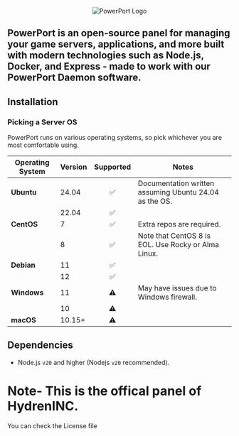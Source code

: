 <p align="center">
    <img src="https://media.discordapp.net/attachments/1313518532889415743/1390952268676857897/wmremove-transformed.png?ex=686a20bf&is=6868cf3f&hm=8c7734ee7505563db1cc30caed5431fcc45717762c66f65a95e0846404899cc3&=&format=webp&quality=lossless&width=662&height=434" alt="PowerPort Logo">
</p>
<h2> PowerPort is an open-source panel for managing your game servers, applications, and more built with modern technologies such as Node.js, Docker, and Express - made to work with our PowerPort Daemon software.</h2>

## Installation
### Picking a Server OS

PowerPort runs on various operating systems, so pick whichever you are most comfortable using.

| Operating System | Version |     Supported      | Notes                                                       |
|------------------|---------|:------------------:|-------------------------------------------------------------|
| **Ubuntu**       | 24.04   | ✅ | Documentation written assuming Ubuntu 24.04 as the OS. |
|                  | 22.04   | ✅ |                                                             |
| **CentOS**       | 7       | ✅ | Extra repos are required.                                   |
|                  | 8       | ✅ | Note that CentOS 8 is EOL. Use Rocky or Alma Linux.         |
| **Debian**       | 11      | ✅ |                                                             |
|                  | 12      | ✅ |                                                             |
| **Windows**      | 11      | ⚠️ | May have issues due to Windows firewall.                   |
|                  | 10      | ⚠️ |                                                             |
| **macOS**        | 10.15+  | ⚠️ |                                                             |

## Dependencies

* Node.js `v20` and higher (Nodejs `v20` recommended).

# Note- This is the offical panel of HydrenINC. 

You can check the License file
